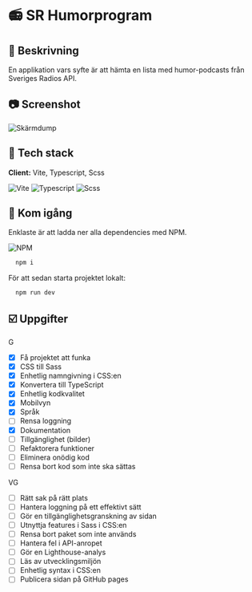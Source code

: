 # 📻 SR Humorprogram

## 📜 Beskrivning

En applikation vars syfte är att hämta en lista med humor-podcasts från Sveriges Radios API.

## 📷 Screenshot

![Skärmdump](https://ibb.co/QMz2rqN)

## 🚀 Tech stack

**Client:** Vite, Typescript, Scss

![Vite]({https://img.shields.io/badge/Vite-B73BFE?style=for-the-badge&logo=vite&logoColor=FFD62E}) ![Typescript]({https://img.shields.io/badge/TypeScript-007ACC?style=for-the-badge&logo=typescript&logoColor=white}) ![Scss]({https://img.shields.io/badge/Sass-CC6699?style=for-the-badge&logo=sass&logoColor=white})

## 🏁 Kom igång

Enklaste är att ladda ner alla dependencies med NPM.

![NPM]({https://img.shields.io/badge/npm-CB3837?style=for-the-badge&logo=npm&logoColor=white})

```bash
  npm i
```

För att sedan starta projektet lokalt:

```bash
  npm run dev
```

## ☑️ Uppgifter

G

- [x] Få projektet att funka
- [x] CSS till Sass
- [x] Enhetlig namngivning i CSS:en
- [x] Konvertera till TypeScript
- [x] Enhetlig kodkvalitet
- [x] Mobilvyn
- [x] Språk
- [ ] Rensa loggning
- [x] Dokumentation
- [ ] Tillgänglighet (bilder)
- [ ] Refaktorera funktioner
- [ ] Eliminera onödig kod
- [ ] Rensa bort kod som inte ska sättas

VG

- [ ] Rätt sak på rätt plats
- [ ] Hantera loggning på ett effektivt sätt
- [ ] Gör en tillgänglighetsgranskning av sidan
- [ ] Utnyttja features i Sass i CSS:en
- [ ] Rensa bort paket som inte används
- [ ] Hantera fel i API-anropet
- [ ] Gör en Lighthouse-analys
- [ ] Läs av utvecklingsmiljön
- [ ] Enhetlig syntax i CSS:en
- [ ] Publicera sidan på GitHub pages
